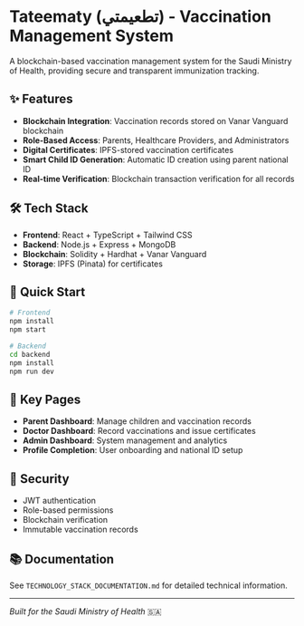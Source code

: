 # Tateematy (تطعيمتي) - Vaccination Management System

A blockchain-based vaccination management system for the Saudi Ministry of Health, providing secure and transparent immunization tracking.

## ✨ Features

- **Blockchain Integration**: Vaccination records stored on Vanar Vanguard blockchain
- **Role-Based Access**: Parents, Healthcare Providers, and Administrators
- **Digital Certificates**: IPFS-stored vaccination certificates
- **Smart Child ID Generation**: Automatic ID creation using parent national ID
- **Real-time Verification**: Blockchain transaction verification for all records

## 🛠️ Tech Stack

- **Frontend**: React + TypeScript + Tailwind CSS
- **Backend**: Node.js + Express + MongoDB
- **Blockchain**: Solidity + Hardhat + Vanar Vanguard
- **Storage**: IPFS (Pinata) for certificates

## 🚀 Quick Start

```bash
# Frontend
npm install
npm start

# Backend
cd backend
npm install
npm run dev
```

## 📱 Key Pages

- **Parent Dashboard**: Manage children and vaccination records
- **Doctor Dashboard**: Record vaccinations and issue certificates
- **Admin Dashboard**: System management and analytics
- **Profile Completion**: User onboarding and national ID setup

## 🔐 Security

- JWT authentication
- Role-based permissions
- Blockchain verification
- Immutable vaccination records

## 📚 Documentation

See `TECHNOLOGY_STACK_DOCUMENTATION.md` for detailed technical information.

---

*Built for the Saudi Ministry of Health* 🇸🇦
